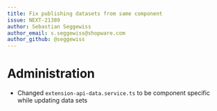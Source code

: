 ```yaml
---
title: Fix publishing datasets from same component
issue: NEXT-21389
author: Sebastian Seggewiss
author_email: s.seggewiss@shopware.com
author_github: @seggewiss
---
```

# Administration
* Changed `extension-api-data.service.ts` to be component specific while updating data sets
